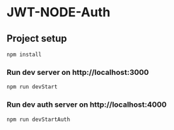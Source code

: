 # JWT-NODE-Auth

## Project setup

```
npm install
```

### Run dev server on http://localhost:3000

```
npm run devStart
```

### Run dev auth server on http://localhost:4000

```
npm run devStartAuth
```
